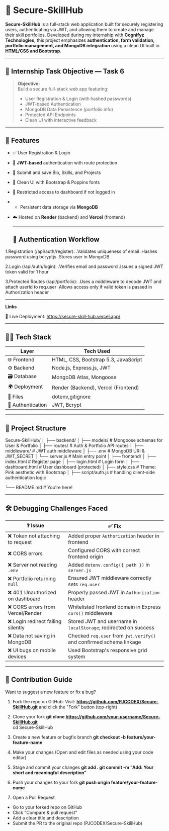 # 🔐 Secure-SkillHub

**Secure-SkillHub** is a full-stack web application built for securely registering users, authenticating via JWT, and allowing them to create and manage their skill portfolios. Developed during my internship with **Cognifyz Technologies**, this project emphasizes **authentication, form validation, portfolio management, and MongoDB integration** using a clean UI built in **HTML/CSS and Bootstrap**.

---

## 🎯 Internship Task Objective — Task 6

> **Objective:**  
> Build a secure full-stack web app featuring:
> - User Registration & Login (with hashed passwords)
> - JWT-based Authentication
> - MongoDB Data Persistence (portfolio info)
> - Protected API Endpoints
> - Clean UI with interactive feedback 

---

## 🧩 Features

- ✅ User Registration & Login
- 🔐 **JWT-based** authentication with route protection
- 🧠 Submit and save Bio, Skills, and Projects
- 🎨 Clean UI with Bootstrap & Poppins fonts
- 🚫 Restricted access to dashboard if not logged in
- - Persistent data storage via **MongoDB**
- ☁️ Hosted on **Render** (backend) and **Vercel** (frontend)

  ---

  ## 🔐 Authentication Workflow
  
1.Registration (/api/auth/register):
.Validates uniqueness of email
.Hashes password using bcryptjs
.Stores user in MongoDB

2.Login (/api/auth/login):
.Verifies email and password
.Issues a signed JWT token valid for 1 hour

3.Protected Routes (/api/portfolio):
.Uses a middleware to decode JWT and attach userId to req.user
.Allows access only if valid token is passed in Authorization header

----

**Links**

🔗 Live Deployment: https://secure-skill-hub.vercel.app/



---

## 🧑‍💻 Tech Stack

| Layer        | Tech Used                                |
|-------------|-------------------------------------------|
| 🌐 Frontend  | HTML, CSS, Bootstrap 5.3, JavaScript      |
| ⚙️ Backend   | Node.js, Express.js, JWT|
| 🗃️ Database   | MongoDB Atlas, Mongoose                         |
| 🌍 Deployment | Render (Backend), Vercel (Frontend)   |
| 📁 Files      | dotenv,gitignore|
| 🔐 Authentication | JWT, Bcrypt|
---

## 📁 Project Structure

Secure-SkillHub/
│
├── backend/
│   ├── models/           # Mongoose schemas for User & Portfolio
│   ├── routes/           # Auth & Portfolio API routes
│   ├── middleware/       # JWT auth middleware
│   ├── .env              # MongoDB URI & JWT_SECRET
│   └── server.js         # Main entry point
│
├── frontend/
│   ├── index.html        # Register page
│   ├── login.html        # Login form
│   ├── dashboard.html    # User dashboard (protected)
│   ├── style.css         # Theme: Pink aesthetic with Bootstrap
│   ├── script/auth.js    # handling client-side authentication logic
 
└── README.md             # You're here!

----
## 🛠️ Debugging Challenges Faced

| ❓ Issue                                  | ✅ Fix                                                                 |
|------------------------------------------|------------------------------------------------------------------------|
| ❌ Token not attaching to request         | Added proper `Authorization` header in frontend                        |
| ❌ CORS errors                            | Configured CORS with correct frontend origin                           |
| ❌ Server not reading `.env`              | Added `dotenv.config({ path })` in `server.js`                         |
| ❌ Portfolio returning `null`             | Ensured JWT middleware correctly sets `req.user`                       |
| ❌ 401 Unauthorized on dashboard          | Properly passed JWT in `Authorization` header                          |
| ❌ CORS errors from Vercel/Render         | Whitelisted frontend domain in Express `cors()` middleware             |
| ❌ Login redirect failing silently        | Stored JWT and username in `localStorage`; redirected on success       |
| ❌ Data not saving in MongoDB             | Checked `req.user` from `jwt.verify()` and confirmed schema linkage    |
| ❌ UI bugs on mobile devices              | Used Bootstrap's responsive grid system                                |

----

## 🤝 Contribution Guide
Want to suggest a new feature or fix a bug?
 1. Fork the repo on GitHub:
 Visit: **https://github.com/PJCODEX/Secure-SkillHub.git** and click the "Fork" button (top-right)

 2. Clone your fork
**git clone https://github.com/your-username/Secure-SkillHub.git** <br> 
cd Secure-SkillHub</br>

 3. Create a new feature or bugfix branch
**git checkout -b feature/your-feature-name**
 4. Make your changes
(Open and edit files as needed using your code editor)

 5. Stage and commit your changes
**git add .
git commit -m "Add: Your short and meaningful description"**

 6. Push your changes to your fork
**git push origin feature/your-feature-name**

 7. Open a Pull Request
 - Go to your forked repo on GitHub
 - Click "Compare & pull request"
 - Add a clear title and description 
 - Submit the PR to the original repo (PJCODEX/Secure-SkillHub)


